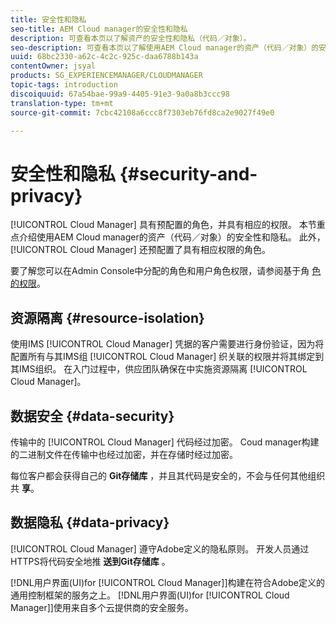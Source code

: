 ```yaml
---
title: 安全性和隐私
seo-title: AEM Cloud manager的安全性和隐私
description: 可查看本页以了解资产的安全性和隐私（代码／对象）。
seo-description: 可查看本页以了解使用AEM Cloud manager的资产（代码／对象）的安全性和隐私。
uuid: 68bc2330-a62c-4c2c-925c-daa6788b143a
contentOwner: jsyal
products: SG_EXPERIENCEMANAGER/CLOUDMANAGER
topic-tags: introduction
discoiquuid: 67a54bae-99a9-4405-91e3-9a0a8b3ccc98
translation-type: tm+mt
source-git-commit: 7cbc42108a6ccc8f7303eb76fd8ca2e9027f49e0

---
```



# 安全性和隐私 {#security-and-privacy}

[!UICONTROL Cloud Manager] 具有预配置的角色，并具有相应的权限。 本节重点介绍使用AEM Cloud manager的资产（代码／对象）的安全性和隐私。 此外， [!UICONTROL Cloud Manager] 还预配置了具有相应权限的角色。

要了解您可以在Admin Console中分配的角色和用户角色权限，请参阅基于角 [色的权限](/help/using/role-based-permissions.md)。


## 资源隔离 {#resource-isolation}

使用IMS [!UICONTROL Cloud Manager] 凭据的客户需要进行身份验证，因为将配置所有与其IMS组 [!UICONTROL Cloud Manager] 织关联的权限并将其绑定到其IMS组织。 在入门过程中，供应团队确保在中实施资源隔离 [!UICONTROL Cloud Manager]。

## 数据安全 {#data-security}

传输中的 [!UICONTROL Cloud Manager] 代码经过加密。 Coud manager构建的二进制文件在传输中也经过加密，并在存储时经过加密。

每位客户都会获得自己的 **Git存储库** ，并且其代码是安全的，不会与任何其他组织共 **享**。

## 数据隐私 {#data-privacy}

[!UICONTROL Cloud Manager] 遵守Adobe定义的隐私原则。 开发人员通过HTTPS将代码安全地推 **送到Git存储库** 。

[!DNL用户界面(UI)for [!UICONTROL Cloud Manager]]构建在符合Adobe定义的通用控制框架的服务之上。 [!DNL用户界面(UI)for [!UICONTROL Cloud Manager]]使用来自多个云提供商的安全服务。
